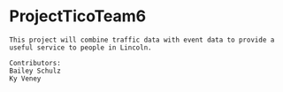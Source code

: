 # ProjectTicoTeam6
    This project will combine traffic data with event data to provide a
    useful service to people in Lincoln. 
    
    Contributors:
    Bailey Schulz 
    Ky Veney